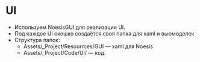 # UI

- Используем NoesisGUI для реализации UI.
- Под каждое UI окошко создаётся своя папка для xaml и вьюмоделек
- Структура папок:
  - Assets/_Project/Resourrces/GUI — xaml для Noesis
  - Assets/_Project/Code/UI/ — код.


